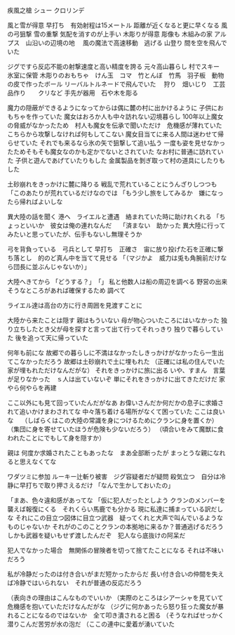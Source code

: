疾風之槍	シュー
クロリンデ

風と雪が得意
早打ち　有効射程は15メートル
距離が近くなると更に早くなる
風の弓狙撃
雪の重撃
気配を消すのが上手い
木彫りが得意
彫像も
木組みの家
アルプス　山沿いの辺境の地　
風の魔法で高速移動　逃げる
山登り
間を空を飛んでいた




ジグですら反応不能の射撃速度と高い精度を誇る
元々高山暮らし
村でスキー　氷室に保管
木彫りのおもちゃ　けん玉　コマ　竹とんぼ　竹馬　羽子板　動物の皮で作ったボール
リーバルトルネードで飛んでいた　
狩り　畑いじり　工芸品作り　　クリなど
手先が器用　石や木を彫る

魔力の隠蔽ができるようになってからは偶に麓の村に出かけるように
子供におもちゃを作っていた
魔女はおろか人も中々訪れない辺境暮らし
100年以上魔女の脅威がなかったため　村人も魔女を伝承で聞いただけ　危機感が薄れていた
こちらから攻撃しなければ何もしてこない
魔女目当てに来る人間は迷わせて帰らせていた
それでも来るなら氷の矢で狙撃して追い払う
一度も姿を見せなかったためそもそも魔女なのかも定かでないとされていた
なお村に普通に訪れていた
子供と遊んであげていたりもした
金属製品を剝ぎ取って村の道具にしたりもした

土砂崩れをきっかけに麓に降りる
戦乱で荒れていることにうんざりしつつも
「このあたりが荒れているだけなのでは
「もう少し旅をしてみるか　嫌になったら帰ればよいしな

異大陸の話を聞く
港へ　ライエルと遭遇　絡まれていた時に助けれくれる
「ちょっといいか　彼女は俺の連れなんだ　
「済まない　助かった
異大陸に行ってみたいと思っていたが、伝手もないし無理そうか

弓を背負っている　弓兵として
早打ち　正確さ　宙に放り投げた石を正確に撃ち落とし　的のど真ん中を当てて見せる
「（マジかよ　威力は兎も角腕前だけなら団長に並ぶんじゃないか）」

大陸へきてから
「どうする？」　「」
私と他数人は船の周辺を調べる
野営の出来そうなところがあれば確保するため
調べて

ライエル達は高台の方に行き周囲を見渡すことに


大陸から来たことは隠す
親はもういない
母が物心ついたころにはいなかった
独り立ちしたとき父が母を探すと言って出て行ってそれっきり
独りで暮らしていた
後を追って天に帰っていた


何年も前にな
故郷での暮らしに不満はなかったしきっかけがなかったら一生出てこなかっただろう
故郷は土砂崩れで土に埋もれた
（正確には私の住んでいた家が埋もれただけなんだがな）
それをきっかけに旅に出る
いや、すまん　言葉が足りなかった　ｓ人は出ていないぞ
単にそれをきっかけに出てきただけだ
家やら何やらを再建

ここ以外にも見て回っていたんだがなあ
お偉いさんだか何だかの息子に求婚されて追いかけまわされてな
中々落ち着ける場所がなくて困っていた
ここは良いな　
（しばらくはこの大陸の常識を身につけるためにクランに身を置くか）
（集団に身を寄せていたほうが危険も少ないだろう）
（頃合いをみて魔獣に食われたことにでもして身を隠すか）

親は
何度か求婚されたこともあったな　まあ全部断ったが
まっとうな親になれると思えなくてな


ワダツミに参加
ルーキー辻斬り被害　ジグ容疑者だが疑問
殺気立つ　自分は冷静に早打ちで取り押さえるだけ
「なんで生かしておいたの」

「まあ、色々違和感があってな
「仮に犯人だったとしよう
クランのメンバーを襲えば報復にくる　それくらい馬鹿でも分かる
現に私達に捕まっている訳だしな
それにこの目立つ図体に目立つ武器　疑ってくれと大声で叫んでいるようなものじゃないか
それがのこのことクランの本拠地に来るか？普通逃げるだろう　
しかも武器を疑いもせず渡したんだぞ　犯人なら底抜けの阿呆だ

犯人でなかった場合　無関係の冒険者を切って捨てたことになる
それは不味いだろう　


私が冷静だったのは付き合いがまだ短かったからだ
長い付き合いの仲間を失えば冷静ではいられない　それが普通の反応だろう


（表向きの理由はこんなものでいいか
（実際のところはシアーシャを見ていて危機感を抱いていただけなんだがな
（ジグに何かあったら怒り狂った魔女が暴れることになるのではないか　全て叩き潰されると困る
（そうなればせっかく潜りこんだ苦労が水の泡だ
（ここの連中に愛着が湧いていた











